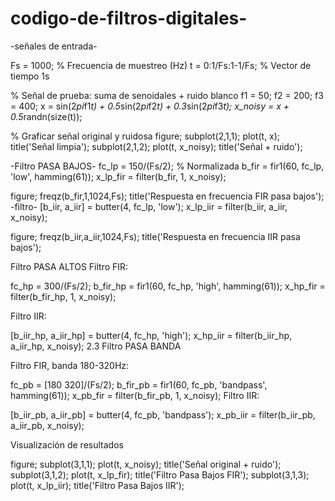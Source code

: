# codigo-de-filtros-digitales-
-señales de entrada-

Fs = 1000;                   % Frecuencia de muestreo (Hz)
t = 0:1/Fs:1-1/Fs;           % Vector de tiempo 1s

% Señal de prueba: suma de senoidales + ruido blanco
f1 = 50;  f2 = 200;  f3 = 400;
x = sin(2*pi*f1*t) + 0.5*sin(2*pi*f2*t) + 0.3*sin(2*pi*f3*t);
x_noisy = x + 0.5*randn(size(t));

% Graficar señal original y ruidosa
figure;
subplot(2,1,1); plot(t, x);      title('Señal limpia');
subplot(2,1,2); plot(t, x_noisy); title('Señal + ruido');


-Filtro PASA BAJOS-
fc_lp = 150/(Fs/2);          % Normalizada
b_fir = fir1(60, fc_lp, 'low', hamming(61));
x_lp_fir = filter(b_fir, 1, x_noisy);

figure;
freqz(b_fir,1,1024,Fs); title('Respuesta en frecuencia FIR pasa bajos');
-filtro-
[b_iir, a_iir] = butter(4, fc_lp, 'low');
x_lp_iir = filter(b_iir, a_iir, x_noisy);

figure;
freqz(b_iir,a_iir,1024,Fs); title('Respuesta en frecuencia IIR pasa bajos');


 Filtro PASA ALTOS
Filtro FIR:

fc_hp = 300/(Fs/2);
b_fir_hp = fir1(60, fc_hp, 'high', hamming(61));
x_hp_fir = filter(b_fir_hp, 1, x_noisy);


Filtro IIR:

[b_iir_hp, a_iir_hp] = butter(4, fc_hp, 'high');
x_hp_iir = filter(b_iir_hp, a_iir_hp, x_noisy);
2.3 Filtro PASA BANDA


Filtro FIR, banda 180-320Hz:


fc_pb = [180 320]/(Fs/2);
b_fir_pb = fir1(60, fc_pb, 'bandpass', hamming(61));
x_pb_fir = filter(b_fir_pb, 1, x_noisy);
Filtro IIR:


[b_iir_pb, a_iir_pb] = butter(4, fc_pb, 'bandpass');
x_pb_iir = filter(b_iir_pb, a_iir_pb, x_noisy);

Visualización de resultados

figure;
subplot(3,1,1); plot(t, x_noisy); title('Señal original + ruido');
subplot(3,1,2); plot(t, x_lp_fir); title('Filtro Pasa Bajos FIR');
subplot(3,1,3); plot(t, x_lp_iir); title('Filtro Pasa Bajos IIR');
